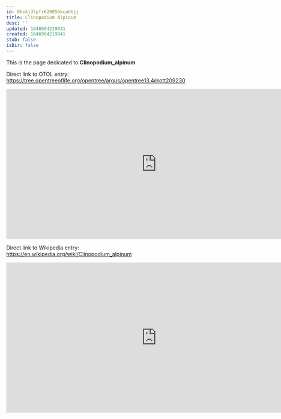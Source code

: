 ```yaml
---
id: 0bxkj3lpfr620856kcahtjj
title: Clinopodium Alpinum
desc: ''
updated: 1646984219041
created: 1646984219041
stub: false
isDir: false
---
```

This is the page dedicated to **Clinopodium_alpinum**


Direct link to OTOL entry: https://tree.opentreeoflife.org/opentree/argus/opentree13.4@ott209230



<html>
    <body>
    <iframe src="https://tree.opentreeoflife.org/opentree/argus/opentree13.4@ott209230"
    width="800" height="400" frameborder="0" allowfullscreen> </iframe>
    </body>
</html>
    


Direct link to Wikipedia entry: https://en.wikipedia.org/wiki/Clinopodium_alpinum



<html>
    <body>
    <iframe src="https://en.wikipedia.org/wiki/Clinopodium_alpinum"
    width="800" height="400" frameborder="0" allowfullscreen> </iframe>
    </body>
</html>
    
